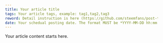 ```yaml
---
title: Your article title
tags: Your article tags, example: tag1,tag2,tag3
reword: Detail instruction is here (https://github.com/steemfans/post-to-steem-action#reward)
date: Your schedual posting date. The format MUST be *YYYY-MM-DD hh:mm:ss*, example: 2022-04-01 00:01:10
---
```

Your article content starts here.
